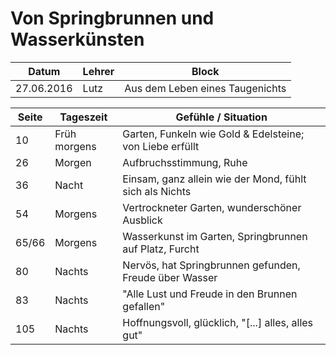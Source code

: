 # Von Springbrunnen und Wasserkünsten

Datum      | Lehrer | Block
-----------|--------|------
27.06.2016 | Lutz   | Aus dem Leben eines Taugenichts


Seite | Tageszeit    | Gefühle / Situation
---   | ---          | ---
10    | Früh morgens | Garten, Funkeln wie Gold & Edelsteine; von Liebe erfüllt
26    | Morgen       | Aufbruchsstimmung, Ruhe
36    | Nacht        | Einsam, ganz allein wie der Mond, fühlt sich als Nichts
54    | Morgens      | Vertrockneter Garten, wunderschöner Ausblick
65/66 | Morgens      | Wasserkunst im Garten, Springbrunnen auf Platz, Furcht
80    | Nachts       | Nervös, hat Springbrunnen gefunden, Freude über Wasser
83    | Nachts       | "Alle Lust und Freude in den Brunnen gefallen"
105   | Nachts       | Hoffnungsvoll, glücklich, "[...] alles, alles gut"
